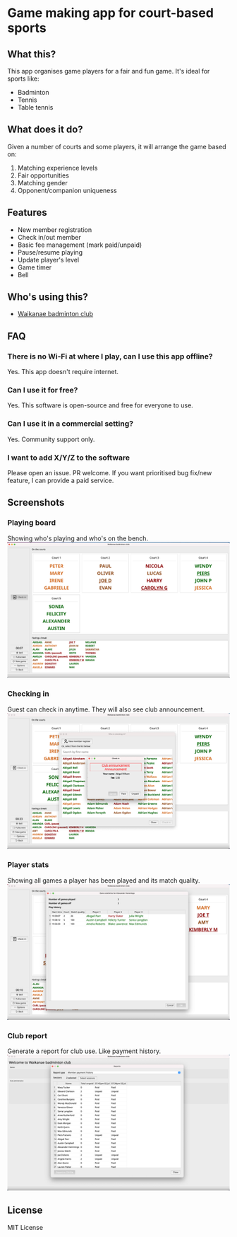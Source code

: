 # Game making app for court-based sports

## What this?
This app organises game players for a fair and fun game. It's ideal for sports like:

- Badminton
- Tennis
- Table tennis

## What does it do?

Given a number of courts and some players, it will arrange the game based on:
1. Matching experience levels
2. Fair opportunities
3. Matching gender
4. Opponent/companion uniqueness

## Features

- New member registration
- Check in/out member
- Basic fee management (mark paid/unpaid)
- Pause/resume playing
- Update player's level
- Game timer
- Bell

## Who's using this?

* [Waikanae badminton club](https://www.facebook.com/waikanaebadminton/)

## FAQ

### There is no Wi-Fi at where I play, can I use this app offline?
Yes. This app doesn't require internet.

### Can I use it for free?
Yes. This software is open-source and free for everyone to use.

### Can I use it in a commercial setting?
Yes. Community support only.

### I want to add X/Y/Z to the software
Please open an issue. PR welcome. 
If you want prioritised bug fix/new feature, I can provide a paid service.



## Screenshots

### Playing board
Showing who's playing and who's on the bench.
![playing.png](screenshots/playing.png)

### Checking in
Guest can check in anytime. They will also see club announcement.
![check-in.png](screenshots/check-in.png)

### Player stats
Showing all games a player has been played and its match quality.
![player-stats.png](screenshots/player-stats.png)

### Club report
Generate a report for club use. Like payment history.
![report.png](screenshots/report.png)

## License
MIT License
